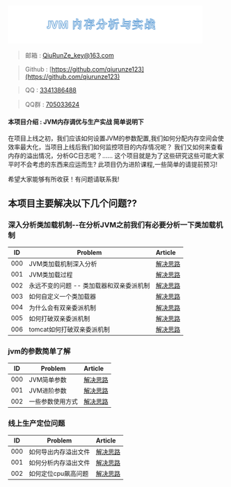 ![JVM内存调优与生产实战](https://raw.githubusercontent.com/qiurunze123/imageall/master/jvminit.png)

> 邮箱 : [QiuRunZe_key@163.com](QiuRunZe_key@163.com)

> Github : [https://github.com/qiurunze123](https://github.com/qiurunze123)

> QQ : [3341386488](3341386488)

> QQ群 : [705033624](705033624) 


####  本项目介绍 : JVM内存调优与生产实战 简单说明下 

在项目上线之初，我们应该如何设置JVM的参数配置,我们如何分配内存空间会使效率最大化，当项目上线后我们如何监控项目的内存情况呢？
我们又如何来查看内存的溢出情况，分析GC日志呢？...... 这个项目就是为了这些研究这些可能大家平时不会考虑的东西来应运而生? 
此项目仍为进阶课程,一些简单的请提前预习! 

希望大家能够有所收获！有问题请联系我!
 
## 本项目主要解决以下几个问题??

### 深入分析类加载机制--在分析JVM之前我们有必要分析一下类加载机制

| ID | Problem  | Article | 
 | --- | ---   | :--- |
 | 000 |JVM类加载机制深入分析 | [解决思路](/docs/jvm.md) |
 | 001 |JVM类加载过程 | [解决思路](/docs/jvm.md) |
 | 002 |永远不变的问题 -- 类加载器和双亲委派机制 | [解决思路](/docs/jvm.md) |
 | 003 |如何自定义一个类加载器 | [解决思路](/docs/jvm.md) |
 | 004 |为什么会有双亲委派机制 | [解决思路](/docs/jvm.md) |
 | 005 |如何打破双亲委派机制 | [解决思路](/docs/jvm.md) |
 | 006 |tomcat如何打破双亲委派机制 | [解决思路](/docs/jvm.md) |
 
### jvm的参数简单了解

 | ID | Problem  | Article | 
 | --- | ---   | :--- |
 | 000 |JVM简单参数 | [解决思路](/docs/jvmparam.md) |
 | 001 |JVM进阶参数 | [解决思路](/docs/jvmparam.md) |
 | 002 |一些参数使用方式 | [解决思路](/docs/jvmparam.md) |
 
### 线上生产定位问题

| ID | Problem  | Article | 
 | --- | ---   | :--- |
 | 000 |如何导出内存溢出文件 | [解决思路](/docs/jvmparam.md) |
 | 001 |如何分析内存溢出文件 | [解决思路](/docs/jvmparam.md) |
 | 002 |如何定位cpu飙高问题 | [解决思路](/docs/jvmparam.md) |
